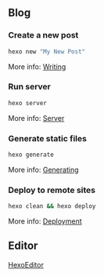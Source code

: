 ## Blog

### Create a new post

``` bash
hexo new "My New Post"
```

More info: [Writing](https://hexo.io/docs/writing.html)

### Run server

``` bash
hexo server
```

More info: [Server](https://hexo.io/docs/server.html)

### Generate static files

``` bash
hexo generate
```

More info: [Generating](https://hexo.io/docs/generating.html)

### Deploy to remote sites

``` bash
hexo clean && hexo deploy
```

More info: [Deployment](https://hexo.io/docs/deployment.html)

## Editor

[HexoEditor](https://github.com/zhuzhuyule/HexoEditor)
